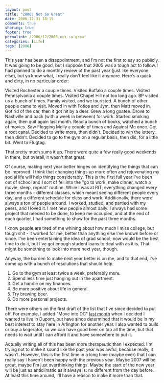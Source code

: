 ```yaml
---
layout: post
title: "2006: Not So Great"
date: 2006-12-31 18:15
comments: true
sharing: true
footer: true
permalink: /2006/12/2006-not-so-great
categories: [Life]
tags: [2006]
---
```

<p>This year has been a disappointment, and I'm not the first to say so publicly.  It was going to be good, but I suppose that 2005 was a tough act to follow.  I had planned to do a monthly review of the past year (just like everyone else), but ya know what, I really don't feel like it anymore.  Here's a quick and dirty, in no particular order:</p>

<p>Visited Rochester a couple times.  Visited Buffalo a couple times.  Visited Pennsylvania a couple times.  Visited Chapel Hill not too long ago.  BP visited us a bunch of times.  Family visited, and we touristed.  A bunch of other people came to visit.  Moved in with Fotios and Jym, then Matt moved in.  Got rid of the car, then it got hit by a deer.  Grew a long goatee.  Drove to Nashville and back (with a week in between) for work.  Started smoking again, then quit again last month.  Read a bunch of books, watched a bunch of movies.  Saw Flogging Molly a couple of times and Against Me once.  Got a root canal.  Decided to write more, then didn't.  Decided to win the lottery, then didn't.  Decided to go to the gym on a regular basis, then did, for a little bit.  Went to Flugtag.</p>

<p>That pretty much sums it up.  There were quite a few really good weekends in there, but overall, it wasn't that great.</p>

<p>Of course, making next year better hinges on identifying the things that can be improved.  I think that changing things up more often and rejuvenating my social life will help things considerably.  This is the first full year I've been out of school and I sort of fell into the "go to work, make dinner, watch a movie, sleep, repeat" routine.  While I was at RIT, everything changed every three months - different classes, which meant seeing different people every day, and a different schedule for class and work.  Additionally, there were always a ton of people around.  I worked, studied, and partied with my peers, and I loved it.  I met new people almost daily.  I always had some project that needed to be done, to keep me occupied, and at the end of each quarter, I had something to show for the past three months.</p>

<p>I know people are tired of me whining about how much I miss college, but tough shit - it worked for me, better than anything else I've known before or since.  I've been entertaining the idea of grad school; now would be the best time to do it, but I've got enough student loans to deal with as it is.  That might be something to look into more next year, though.</p>

<p>Anyway, the burden to make next year better is on me, and to that end, I've come up with a bunch of resolutions that should help:</p>

<ol>
<li>Go to the gym at least twice a week, preferably more.</li>
<li>Spend less time just hanging out in the apartment.</li>
<li>Get a handle on my finances.</li>
<li>Be more positive about life in general.</li>
<li>Try brewing beer.</li>
<li>Do more personal projects.</li>
</ol>

<p>There were others on the first draft of the list that I've since decided to put off.  For example, I added "Move into DC" <a href="/archives/2006/11/dupont_is_gay.php">last month</a> when I decided I wanted to live in Dupont, but have since determined that it would be in my best interest to stay here in Arlington for another year.  I also wanted to build or buy a kegerator, so we can have good beer on tap all the time, but that needs to wait until I can afford it and have somewhere to put it.</p>

<p>Actually writing all of this has been more therapeutic than I expected.  I'm trying not to make it sound like the past year was awful, because really, it wasn't.  However, this is the first time in a long time (maybe ever) that I can really say I haven't been happy with the previous year.  Maybe 2007 will be great, maybe I'm just overthinking things.  Maybe the start of the new year will be just as anticlimatic as it always is: no different from the day before.  At least this time around, I'll have a reason to make it more than that.</p>
